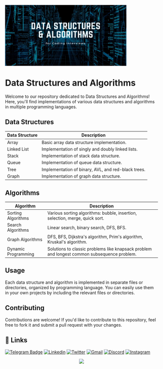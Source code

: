 <img align="center" src="Assests/DSA.jpg" height=200px width=400px>

# Data Structures and Algorithms

Welcome to our repository dedicated to Data Structures and Algorithms! Here, you'll find implementations of various data structures and algorithms in multiple programming languages.



## Data Structures

| Data Structure    | Description                                       |
|-------------------|---------------------------------------------------|
| Array             | Basic array data structure implementation.        |
| Linked List       | Implementation of singly and doubly linked lists. |
| Stack             | Implementation of stack data structure.           |
| Queue             | Implementation of queue data structure.           |
| Tree              | Implementation of binary, AVL, and red-black trees. |
| Graph             | Implementation of graph data structure.           |



## Algorithms

| Algorithm                  | Description                                            |
|----------------------------|--------------------------------------------------------|
| Sorting Algorithms         | Various sorting algorithms: bubble, insertion, selection, merge, quick sort. |
| Search Algorithms          | Linear search, binary search, DFS, BFS.                |
| Graph Algorithms           | DFS, BFS, Dijkstra's algorithm, Prim's algorithm, Kruskal's algorithm. |
| Dynamic Programming        | Solutions to classic problems like knapsack problem and longest common subsequence problem. |


## Usage

Each data structure and algorithm is implemented in separate files or directories, organized by programming language. You can easily use them in your own projects by including the relevant files or directories.



## Contributing

Contributions are welcome! If you'd like to contribute to this repository, feel free to fork it and submit a pull request with your changes.

## 🔗 Links
[![Telegram Badge](https://img.shields.io/badge/Telegram-blue?style=for-the-badge&logo=telegram&logoColor=white)](https://t.me/AtharvKote)
[![Linkedin](https://img.shields.io/badge/linkedin-0A66C2?style=for-the-badge&logo=linkedin&logoColor=white)](https://www.linkedin.com/in/atharvakote)
[![Twitter](https://img.shields.io/badge/twitter-1DA1F2?style=for-the-badge&logo=twitter&logoColor=white)](https://twitter.com/ImAtharva81)
[![Gmail](https://img.shields.io/badge/Gmail-D14836?style=for-the-badge&logo=gmail&logoColor=white
)](mailto:atharvkote3@gmail.com)
[![Discord](https://img.shields.io/badge/Discord-%235865F2.svg?style=for-the-badge&logo=discord&logoColor=white)](discordapp.com/user/1238159826748702824)
[![Instagram](https://img.shields.io/badge/Instagram-%23E4405F.svg?style=for-the-badge&logo=Instagram&logoColor=white)](https://www.instagram.com/___atharv_81?igsh=MWxseGoyYmlianp6ZQ==)

<p align="center">
     <img src="https://capsule-render.vercel.app/api?type=waving&color=gradient&height=100&section=footer"/>
</p>
